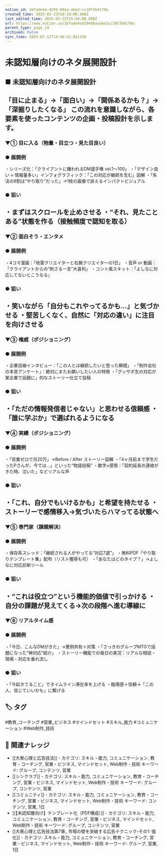 ```yaml
---
notion_id: 1bfade4a-d294-80aa-abe2-cc10f3b41f0a
created_time: 2025-03-23T10:19:00.000Z
last_edited_time: 2025-03-23T15:04:00.000Z
url: https://www.notion.so/1bfade4ad29480aaabe2cc10f3b41f0a
parent_type: page_id
archived: False
sync_time: 2025-07-12T14:40:52.821150
---
```


# 未認知層向けのネタ展開設計

## ■ 未認知層向けのネタ展開設計
「目に止まる」→「面白い」→「関係あるかも？」→「深掘りしたくなる」
この流れを意識しながら、各要素を使ったコンテンツの企画・投稿設計を示します。
---
### ▼① 目に入る（物量・目立つ・見た目良い）
### ● 展開例
・シリーズ化：「クライアントに嫌われるDM選手権 vol.1〜100」
・「デザイン良い × 情報量多い」インフォグラフィック：「この対応が継続を生む」図解
・「失注の9割は“やり取り”だった」→1枚の画像で訴えるインパクトビジュアル
### ● 狙い
・まずはスクロールを止めさせる
・“それ、見たことある”状態を作る（接触頻度で認知を取る）
---
### ▼② 面白そう・エンタメ
### ● 展開例
・4コマ漫画：「地雷クリエイターと右腕クリエイターの1日」
・音声 or 動画：「クライアントからの“刺さる一言”大喜利」
・コント風スキット：「よしなに対応してないとこうなる」
### ● 狙い
・笑いながら「自分もこれやってるかも…」と気づかせる
・堅苦しくなく、自然に「対応の違い」に注目を向けさせる
---
### ▼③ 権威（ポジショニング）
### ● 展開例
・企業目線インタビュー：「この人とは継続したいと思った瞬間」
・「制作会社の本音アンケート」：絶対にまたお願いしたい人の特徴
・「グッサポ生の対応が某企業で話題に」的なストーリー仕立て投稿
### ● 狙い
・「ただの情報発信者じゃない」と思わせる信頼感
・「誰に学ぶか」で選ばれるようになる
---
### ▼④ 実績（ポジショニング）
### ● 展開例
・「営業ゼロで月20万」→Before / After ストーリー図解
・「4ヶ月前まで学生だったPさんが、今では…」といった“物語投稿”
・数字×感情：「契約延長の連絡がきた時、泣いた」などリアルな声
### ● 狙い
・「これ、自分でもいけるかも」と希望を持たせる
・ストーリーで感情移入→気づいたらハマってる状態へ
---
### ▼⑤ 専門家（課題解決）
### ● 展開例
・保存系スレッド：「継続される人がやってる“対応7選”」
・無料PDF「やり取りテンプレート集」配布（リスト獲得も可）
・「あなたはどのタイプ？」→よしなに対応診断ツール
### ● 狙い
・“これは役立つ”という機能的価値で引っかける
・自分の課題が見えてくる→次の段階へ進む導線に
---
### ▼⑥ リアルタイム感
### ● 展開例
・「今日、こんなDMがきた」→悪例共有＋対策
・「さっきのグループMTGで話題になった“神対応”紹介」
・ストーリー機能での毎日の実況：リアルな相談・現場・対応を垂れ流し
### ● 狙い
・「今起きてること」でタイムライン滞在率を上げる
・臨場感＋信頼→「この人、信じていいかも」に繋げる

## 🏷️ タグ
#教育_コーチング #営業_ビジネス #マインドセット #スキル_能力 #コミュニケーション #Web制作_技術

## 🔗 関連ナレッジ
- [[大衆心理と広告技法]] - カテゴリ: スキル・能力, コミュニケーション, 教育・コーチング, 営業・ビジネス, マインドセット, Web制作・技術 キーワード: グループ, コンテンツ, 営業
- [[シンクラブ]] - カテゴリ: スキル・能力, コミュニケーション, 教育・コーチング, 営業・ビジネス, マインドセット, Web制作・技術 キーワード: グループ, コンテンツ, 営業
- [[コミュニティ]] - カテゴリ: スキル・能力, コミュニケーション, 教育・コーチング, 営業・ビジネス, マインドセット, Web制作・技術 キーワード: コンテンツ, 営業, 1日
- [[【未認知層向け】テンプレート化（PDF構成）]] - カテゴリ: スキル・能力, コミュニケーション, 教育・コーチング, 営業・ビジネス, マインドセット, Web制作・技術 キーワード: グループ, コンテンツ, 営業
- [[大衆心理と広告技法第7章_ 市場の壁を突破する広告テクニック-その1: 強化]] - カテゴリ: スキル・能力, コミュニケーション, 教育・コーチング, 営業・ビジネス, マインドセット, Web制作・技術 キーワード: グループ, 営業, 1日
